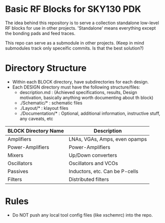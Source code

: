 # Basic RF Blocks for SKY130 PDK
The idea behind this repository is to serve a collection standalone low-level RF blocks for use in other projects. 'Standalone' means everything except the bonding pads and feed traces.

This repo can serve as a submodule in other projects. (Keep in mind submodules track only speceific commits. Is that the best solution?)

# Directory Structure
- Within each BLOCK directory, have subdirectories for each design.
- Each DESIGN directory must have the following structure/files:
	- description.md : (Achieved specifications, results, Design motivation, basically anything worth documenting about th block)
	- ./Schematic/* : schematic files
	- ./Layout/* : klayout files
	- ./Documentation/* : Optional, additional information, instructive stuff, any caveats, etc
	
| BLOCK Directory Name	| Description				|
|-----------------------|---------------------------------------|
|	Amplifiers	|	LNAs, VGAs, Amps, even opamps	|
|	Power-Amplifiers|	Power-Amplifiers		|
|	Mixers		|	Up/Down converters		|
|	Oscillators	|	Oscillators and VCOs		|
|	Passives	|	Inductors, etc. Can be P-cells	|
|	Filters		|	Distributed filters		|
	
# Rules
- Do NOT push any local tool config files (like xschemrc) into the repo.


